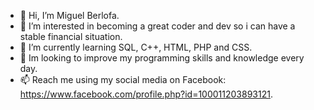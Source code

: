 - 👋 Hi, I’m Miguel Berlofa.
- 👀 I’m interested in becoming a great coder and dev so i can have a stable financial situation.
- 🌱 I’m currently learning SQL, C++, HTML, PHP and CSS.
- 💞️ Im looking to improve my programming skills and knowledge every day.
- 📫 Reach me using my social media on Facebook: https://www.facebook.com/profile.php?id=100011203893121.
